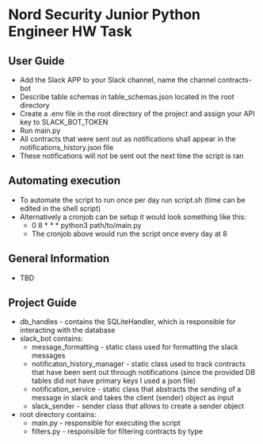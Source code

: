 # Nord Security Junior Python Engineer HW Task

## User Guide
- Add the Slack APP to your Slack channel, name the channel contracts-bot
- Describe table schemas in table_schemas.json located in the root directory
- Create a .env file in the root directory of the project and assign your API key to SLACK_BOT_TOKEN
- Run main.py
- All contracts that were sent out as notifications shall appear in the notifications_history.json file
- These notifications will not be sent out the next time the script is ran

## Automating execution
- To automate the script to run once per day run script.sh (time can be edited in the shell script)
- Alternatively a cronjob can be setup it would look something like this:
  - 0 8 * * * python3 path/to/main.py
  - The cronjob above would run the script once every day at 8

## General Information
- TBD

## Project Guide
- db_handles - contains the SQLiteHandler, which is responsible for interacting with the database
- slack_bot contains:
  - message_formatting - static class used for formatting the slack messages
  - notificaton_history_manager - static class used to track contracts that have been sent out through notifications (since the provided DB tables did not have primary keys I used a json file)
  - notification_service - static class that abstracts the sending of a message in slack and takes the client (sender) object as input
  - slack_sender - sender class that allows to create a sender object
- root directory contains:
    - main.py - responsible for executing the script
    - filters.py - responsible for filtering contracts by type